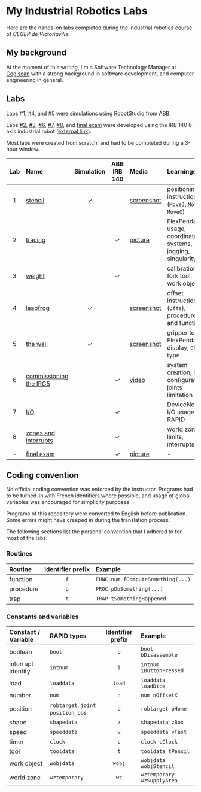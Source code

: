 # My Industrial Robotics Labs
Here are the hands-on labs completed during the industrial robotics course of <em>CEGEP de Victoriaville</em>.

## My background
At the moment of this writing, I'm a Software Technology Manager at [Cogiscan](https://cogiscan.com/)  with a strong background in software development, and computer engineering in general.

## Labs
Labs [#1](lab_1_stencil.mod), [#4](lab_4_leapfrog.mod), and [#5](lab_5_the_wall.mod) were simulations using RobotStudio from ABB.

Labs [#2](lab_2_tracing.mod), [#3](lab_3_weight.mod), [#6](lab_6_commissioning_the_irc5.mod), [#7](lab_7_io.mod), [#8](lab_8_zones_and_interrupts.mod), and [final exam](final_exam.mod) were developed using the IRB 140 6-axis industrial robot ([external link](https://new.abb.com/products/3HAC020536-001/irb-140)).

Most labs were created from scratch, and had to be completed during a 3-hour window.

Lab | Name                                                       | Simulation | ABB IRB 140 | Media                                           | Learnings
:-: | :--------------------------------------------------------- | :--------: | :---------: | :---------------------------------------------- | :----------------------------------------------------------
1   | [stencil](lab_1_stencil.mod)                               | ✓          |             | [screenshot](media/lab_1_stencil.png)           | positioning instructions (`MoveJ`, `MoveL`, `MoveC`)
2   | [tracing](lab_2_tracing.mod)                               |            | ✓           | [picture](media/lab_2_tracing.png)              | FlexPendant usage, coordinate systems, jogging, singularity
3   | [weight](lab_3_weight.mod)                                 |            | ✓           |                                                 | calibration, fork tool, work objects
4   | [leapfrog](lab_4_leapfrog.mod)                             | ✓          |             | [screenshot](media/lab_4_leapfrog.png)          | offset instruction (`Offs`), procedures and functions
5   | [the wall](lab_5_the_wall.mod)                             | ✓          |             | [screenshot](media/lab_5_the_wall.png)          | gripper tool, FlexPendant display, `Clock` type
6   | [commissioning the IRC5](lab_6_commissioning_the_irc5.mod) |            | ✓           | [video](media/lab_6_commissioning_the_irc5.mp4) | system creation, I/O configuration, joints limitation
7   | [I/O](lab_7_io.mod)                                        |            | ✓           |                                                 | DeviceNet, I/O usage in RAPID
8   | [zones and interrupts](lab_8_zones_and_interrupts.mod)     |            | ✓           |                                                 | world zones, limits, interrupts 
\-  | [final exam](final_exam.mod)                               |            | ✓           | [picture](media/final_exam.jpg)                 | \-

## Coding convention
No official coding convention was enforced by the instructor. Programs had to be turned-in with French identifiers where possible, and usage of global variables was encouraged for simplicity purposes.

Programs of this repository were converted to English before publication. Some errors might have creeped in during the translation process.

The following sections list the personal convention that I adhered to for most of the labs.

### Routines
Routine      | Identifier prefix | Example
:----------- | :---------------: | :------
function     | `f`               | `FUNC num fComputeSomething(...)`
procedure    | `p`               | `PROC pDoSomething(...)`
trap         | `t`               | `TRAP tSomethingHappened`

### Constants and variables
Constant / Variable  | RAPID types                          | Identifier prefix | Example
:------------------- | :----------------------------------- | :---------------: | :------
boolean              | `bool`                               | `b`               | `bool bDisassemble`
interrupt identity   | `intnum`                             | `i`               | `intnum iButtonPressed`
load                 | `loaddata`                           | `load`            | `loaddata loadDice`
number               | `num`                                | `n`               | `num nOffsetX`
position             | `robtarget`, `joint position`, `pos` | `p`               | `robtarget pHome`
shape                | `shapedata`                          | `z`               | `shapedata zBox`
speed                | `speeddata`                          | `v`               | `speeddata vFast`
timer                | `clock`                              | `c`               | `clock cClock`
tool                 | `tooldata`                           | `t`               | `tooldata tPencil`
work object          | `wobjdata`                           | `wobj`            | `wobjdata wobjStencil`
world zone           | `wztemporary`                        | `wz`              | `wztemporary wzSupplyArea`
